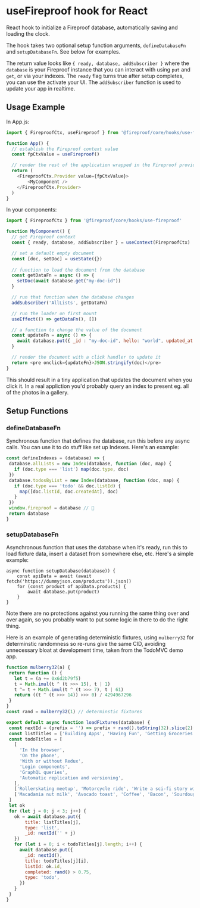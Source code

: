 # useFireproof hook for React

 React hook to initialize a Fireproof database, automatically saving and loading the clock.
 
 The hook takes two optional setup function arguments, `defineDatabaseFn` and `setupDatabaseFn`. See below for examples.
 
The return value looks like `{ ready, database, addSubscriber }` where the `database` is your Fireproof instance that you can interact with using `put` and `get`, or via your indexes. The `ready` flag turns true after setup completes, you can use the activate your UI. The `addSubscriber` function is used to update your app in realtime. 

## Usage Example

In App.js:

```js
import { FireproofCtx, useFireproof } from '@fireproof/core/hooks/use-fireproof'

function App() {
  // establish the Fireproof context value
  const fpCtxValue = useFireproof()

  // render the rest of the application wrapped in the Fireproof provider
  return (
    <FireproofCtx.Provider value={fpCtxValue}>
        <MyComponent />
    </FireproofCtx.Provider>
  )
}
```

In your components:

```js
import { FireproofCtx } from '@fireproof/core/hooks/use-fireproof'

function MyComponent() {
  // get Fireproof context
  const { ready, database, addSubscriber } = useContext(FireproofCtx)

  // set a default empty document
  const [doc, setDoc] = useState({})
  
  // function to load the document from the database
  const getDataFn = async () => {
    setDoc(await database.get("my-doc-id"))
  }

  // run that function when the database changes
  addSubscriber('AllLists', getDataFn)

  // run the loader on first mount
  useEffect(() => getDataFn(), [])

  // a function to change the value of the document
  const updateFn = async () => {
    await database.put({ _id : "my-doc-id", hello: "world", updated_at: new Date()})
  }

  // render the document with a click handler to update it
  return <pre onclick={updateFn}>JSON.stringify(doc)</pre>
}
```

This should result in a tiny application that updates the document when you click it. In a real appliction you'd probably query an index to present eg. all of the photos in a gallery.

## Setup Functions

### defineDatabaseFn 
 
 Synchronous function that defines the database, run this before any async calls. You can use it to do stuff like set up Indexes. Here's an example:

 ```js
 const defineIndexes = (database) => {
  database.allLists = new Index(database, function (doc, map) {
    if (doc.type === 'list') map(doc.type, doc)
  })
  database.todosByList = new Index(database, function (doc, map) {
    if (doc.type === 'todo' && doc.listId) {
      map([doc.listId, doc.createdAt], doc)
    }
  })
  window.fireproof = database // 🤫
  return database
}
 ```

### setupDatabaseFn

 Asynchronous function that uses the database when it's ready, run this to load fixture data, insert a dataset from somewhere else, etc. Here's a simple example:


```
async function setupDatabase(database)) {
    const apiData = await (await fetch('https://dummyjson.com/products')).json()
    for (const product of apiData.products) {
        await database.put(product)
    }  
}
```

Note there are no protections against you running the same thing over and over again, so you probably want to put some logic in there to do the right thing.

Here is an example of generating deterministic fixtures, using `mulberry32` for determinstic randomness so re-runs give the same CID, avoiding unnecessary bloat at development time, taken from the TodoMVC demo app.

 ```js
 function mulberry32(a) {
  return function () {
    let t = (a += 0x6d2b79f5)
    t = Math.imul(t ^ (t >>> 15), t | 1)
    t ^= t + Math.imul(t ^ (t >>> 7), t | 61)
    return ((t ^ (t >>> 14)) >>> 0) / 4294967296
  }
}
const rand = mulberry32(1) // determinstic fixtures

export default async function loadFixtures(database) {
  const nextId = (prefix = '') => prefix + rand().toString(32).slice(2)
  const listTitles = ['Building Apps', 'Having Fun', 'Getting Groceries']
  const todoTitles = [
    [
      'In the browser',
      'On the phone',
      'With or without Redux',
      'Login components',
      'GraphQL queries',
      'Automatic replication and versioning',
    ],
    ['Rollerskating meetup', 'Motorcycle ride', 'Write a sci-fi story with ChatGPT'],
    ['Macadamia nut milk', 'Avocado toast', 'Coffee', 'Bacon', 'Sourdough bread', 'Fruit salad'],
  ]
  let ok
  for (let j = 0; j < 3; j++) {
    ok = await database.put({ 
        title: listTitles[j], 
        type: 'list', 
        _id: nextId('' + j) 
    })
    for (let i = 0; i < todoTitles[j].length; i++) {
      await database.put({
        _id: nextId(),
        title: todoTitles[j][i],
        listId: ok.id,
        completed: rand() > 0.75,
        type: 'todo',
      })
    }
  }
}
 ```

 